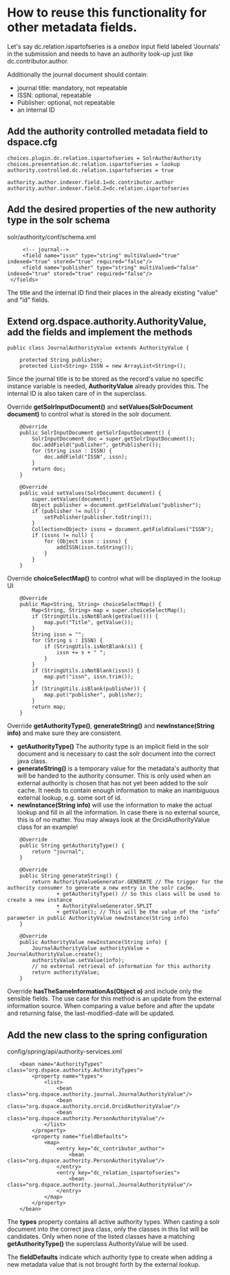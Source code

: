 # How to reuse this functionality for other metadata fields.
Let's say dc.relation.ispartofseries is a *onebox* input field labeled 'Journals' in the submission and needs to have an authority look-up just like dc.contributor.author.

Additionally the journal document should contain:
* journal title: mandatory, not repeatable
* ISSN: optional, repeatable
* Publisher: optional, not repeatable
* an internal ID

## Add the authority controlled metadata field to dspace.cfg
```
choices.plugin.dc.relation.ispartofseries = SolrAuthorAuthority
choices.presentation.dc.relation.ispartofseries = lookup
authority.controlled.dc.relation.ispartofseries = true

authority.author.indexer.field.1=dc.contributor.author
authority.author.indexer.field.2=dc.relation.ispartofseries
```

## Add the desired properties of the new authority type in the solr schema
solr/authority/conf/schema.xml
```
     <!-- journal-->
     <field name="issn" type="string" multiValued="true" indexed="true" stored="true" required="false"/>
     <field name="publisher" type="string" multiValued="false" indexed="true" stored="true" required="false"/>
 </fields>
```
The title and the internal ID find their places in the already existing "value" and "id" fields.

## Extend org.dspace.authority.AuthorityValue, add the fields and implement the methods
```
public class JournalAuthorityValue extends AuthorityValue {

    protected String publisher;
    protected List<String> ISSN = new ArrayList<String>();
```
Since the journal title is to be stored as the record's value no specific instance variable is needed, **AuthorityValue** already provides this. The internal ID is also taken care of in the superclass.

Override **getSolrInputDocument()** and **setValues(SolrDocument document)** to control what is stored in the solr document.

```
    @Override
    public SolrInputDocument getSolrInputDocument() {
        SolrInputDocument doc = super.getSolrInputDocument();
        doc.addField("publisher", getPublisher());
        for (String issn : ISSN) {
            doc.addField("ISSN", issn);
        }
        return doc;
    }

    @Override
    public void setValues(SolrDocument document) {
        super.setValues(document);
        Object publisher = document.getFieldValue("publisher");
        if (publisher != null) {
            setPublisher(publisher.toString());
        }
        Collection<Object> issns = document.getFieldValues("ISSN");
        if (issns != null) {
            for (Object issn : issns) {
                addISSN(issn.toString());
            }
        }
    }
```

Override **choiceSelectMap()** to control what will be displayed in the lookup UI
```
    @Override
    public Map<String, String> choiceSelectMap() {
        Map<String, String> map = super.choiceSelectMap();
        if (StringUtils.isNotBlank(getValue())) {
            map.put("Title", getValue());
        }
        String issn = "";
        for (String s : ISSN) {
            if (StringUtils.isNotBlank(s)) {
                issn += s + " ";
            }
        }
        if (StringUtils.isNotBlank(issn)) {
            map.put("issn", issn.trim());
        }
        if (StringUtils.isBlank(publisher)) {
            map.put("publisher", publisher);
        }
        return map;
    }
```
Override **getAuthorityType()**, **generateString()** and **newInstance(String info)** and make sure they are consistent.

* **getAuthorityType()** The authority type is an implicit field in the solr document and is necessary to cast the solr document into the correct java class.
* **generateString()** is a temporary value for the metadata's authority that will be handed to the authority consumer. This is only used when an external authority is chosen that has not yet been added to the solr cache. It needs to contain enough information to make an inambiguous external lookup, e.g. some sort of id.
* **newInstance(String info)** will use the information to make the actual lookup and fill in all the information. In case there is no external source, this is of no matter.
You may always look at the OrcidAuthorityValue class for an example!

```
    @Override
    public String getAuthorityType() {
        return "journal";
    }

    @Override
    public String generateString() {
        return AuthorityValueGenerator.GENERATE // The trigger for the authority consumer to generate a new entry in the solr cache.
                + getAuthorityType() // So this class will be used to create a new instance
                + AuthorityValueGenerator.SPLIT
                + getValue(); // This will be the value of the "info" parameter in public AuthorityValue newInstance(String info)
    }

    @Override
    public AuthorityValue newInstance(String info) {
        JournalAuthorityValue authorityValue = JournalAuthorityValue.create();
        authorityValue.setValue(info);
        // no external retrieval of information for this authority
        return authorityValue;
    }
```

Override **hasTheSameInformationAs(Object o)** and include only the sensible fields. The use case for this method is an update from the external information source. When comparing a value before and after the update and returning false, the last-modified-date will be updated.

## Add the new class to the spring configuration
config/spring/api/authority-services.xml

<!-- ERROR: it's orcid-authority-services.xml -->

```
    <bean name="AuthorityTypes" class="org.dspace.authority.AuthorityTypes">
        <property name="types">
            <list>
                <bean class="org.dspace.authority.journal.JournalAuthorityValue"/>
                <bean class="org.dspace.authority.orcid.OrcidAuthorityValue"/>
                <bean class="org.dspace.authority.PersonAuthorityValue"/>
            </list>
        </property>
        <property name="fieldDefaults">
            <map>
                <entry key="dc_contributor_author">
                    <bean class="org.dspace.authority.PersonAuthorityValue"/>
                </entry>
                <entry key="dc_relation_ispartofseries">
                    <bean class="org.dspace.authority.journal.JournalAuthorityValue"/>
                </entry>
            </map>
        </property>
    </bean>
```
The **types** property contains all active authority types. When casting a solr document into the correct java class, only the classes in this list will be candidates. Only when none of the listed classes have a matching **getAuthorityType()** the superclass AuthorityValue will be used.

The **fieldDefaults** indicate which authority type to create when adding a new metadata value that is not brought forth by the external lookup.
